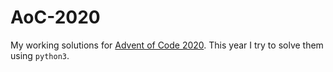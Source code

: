 # AoC-2020

My working solutions for [Advent of Code 2020](https://adventofcode.com/2020/). This year I try to solve them using `python3`.
